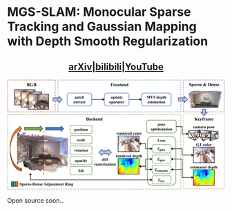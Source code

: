 # MGS-SLAM: Monocular Sparse Tracking and Gaussian Mapping with Depth Smooth Regularization

<h2 align="center"><a href=https://arxiv.org/abs/2405.06241>arXiv</a>|<a href=https://www.bilibili.com/video/BV1zM4m1C761>bilibili</a>|<a href=https://youtu.be/twwELF3LgZs>YouTube</a></h3>

<img src=./media/pipeline.jpg  />

Open source soon...